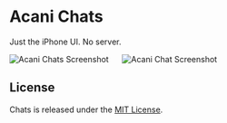 # Acani Chats

Just the iPhone UI. No server.

![Acani Chats Screenshot][1] &nbsp;&nbsp;&nbsp;&nbsp; ![Acani Chat Screenshot][2]

## License

Chats is released under the [MIT License][3].


[1]: https://github.com/acani/Chats/raw/master/Screenshots/Chats.png
[2]: https://github.com/acani/Chats/raw/master/Screenshots/Chat.png
[3]: http://opensource.org/licenses/MIT
